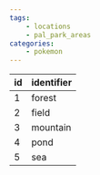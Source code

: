 ```yaml
---
tags:
    - locations
    - pal_park_areas
categories:
    - pokemon
---
```


| id | identifier |
|----|------------|
| 1  | forest     |
| 2  | field      |
| 3  | mountain   |
| 4  | pond       |
| 5  | sea        |
